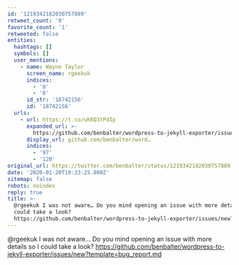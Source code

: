 ```yaml
---
id: '1219342182030757889'
retweet_count: '0'
favorite_count: '1'
retweeted: false
entities:
  hashtags: []
  symbols: []
  user_mentions:
    - name: Wayne Taylor
      screen_name: rgeekuk
      indices:
        - '0'
        - '8'
      id_str: '18742156'
      id: '18742156'
  urls:
    - url: https://t.co/uK6Q3tPdIp
      expanded_url: >-
        https://github.com/benbalter/wordpress-to-jekyll-exporter/issues/new?template=bug_report.md
      display_url: github.com/benbalter/word…
      indices:
        - '97'
        - '120'
original_url: https://twitter.com/benbalter/status/1219342182030757889
date: '2020-01-20T19:33:25.000Z'
sitemap: false
robots: noindex
reply: true
title: >-
  @rgeekuk I was not aware… Do you mind opening an issue with more details so I
  could take a look?
  https://github.com/benbalter/wordpress-to-jekyll-exporter/issues/new?template=bug_report.md
---
```


@rgeekuk I was not aware… Do you mind opening an issue with more details so I could take a look? https://github.com/benbalter/wordpress-to-jekyll-exporter/issues/new?template=bug_report.md